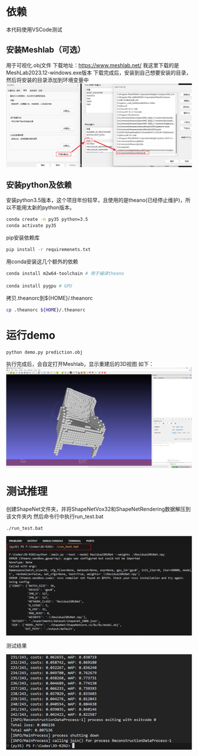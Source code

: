 

# 依赖
本代码使用VSCode测试

## 安装Meshlab（可选）
用于可视化.obj文件
下载地址：https://www.meshlab.net/
我这里下载的是MeshLab2023.12-windows.exe版本
下载完成后，安装到自己想要安装的目录，然后将安装的目录添加到环境变量中
![配置环境变量](./imgs/meshlab.png)


## 安装python及依赖
安装python3.5版本，这个项目年份较早，且使用的是theano(已经停止维护)，所以不能用太新的python版本。
```bash
conda create -n py35 python=3.5
conda activate py35
```
pip安装依赖库
```bash
pip install -r requiremenets.txt
```
用conda安装这几个额外的依赖
```bash
conda install m2w64-toolchain # 用于编译theano

conda install pygpu # GPU
```

拷贝.theanorc到${HOME}/.theanorc
```bash
cp .theanorc ${HOME}/.theanorc
```


# 运行demo
```bash
python demo.py prediction.obj
```
执行完成后，会自定打开Meshlab，显示重建后的3D视图
如下：
![可视化结果](./imgs/show_result.png)


# 测试推理

创建ShapeNet文件夹，并将ShapeNetVox32和ShapeNetRendering数据解压到该文件夹内
然后命令行中执行run_test.bat
```bash
./run_test.bat
```
![执行测试脚本](./imgs/run_test.png)

测试结果

![精度](./imgs/inferennce_result.png)
